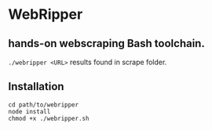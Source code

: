 # WebRipper
## hands-on webscraping Bash toolchain.
``
./webripper <URL>
``
results found in scrape folder.

## Installation
```
cd path/to/webripper
node install
chmod +x ./webripper.sh
```
